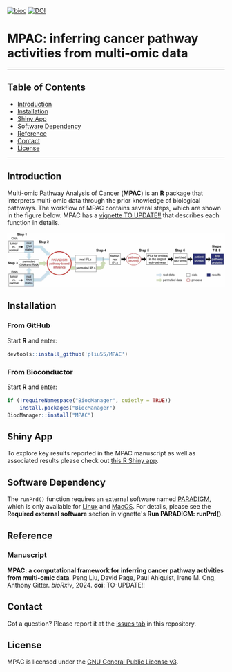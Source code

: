 [![bioc](http://www.bioconductor.org/shields/years-in-bioc/MPAC.svg)](http://bioconductor.org/packages/MPAC) [![DOI](https://zenodo.org/badge/664257440.svg)](https://zenodo.org/doi/10.5281/zenodo.10805479)

MPAC: inferring cancer pathway activities from multi-omic data
===========================================

* * *

Table of Contents
-----------------

* [Introduction](#introduction)
* [Installation](#installation)
* [Shiny App](#shinyapp)
* [Software Dependency](#softwaredependency)
* [Reference](#reference)
* [Contact](#contact)
* [License](#license)

* * *

## <a name='introduction'></a> Introduction

Multi-omic Pathway Analysis of Cancer (__MPAC__) is an __R__ package that 
interprets multi-omic data through the prior knowledge of biological pathways.
The workflow of MPAC contains several steps, which are shown in 
the figure below.  MPAC has a
[vignette TO UPDATE!!](https://bioconductor.org/packages/devel/bioc/vignettes/pram/inst/doc/pram.pdf) that describes each function in details.

<p align='center'>
    <img src="vignettes/workflow.jpg" width="800">
</p>

## <a name='installation'></a> Installation

### From GitHub

Start __R__ and enter: 

```r
devtools::install_github('pliu55/MPAC')
```

### From Bioconductor

Start __R__ and enter:

```r
if (!requireNamespace("BiocManager", quietly = TRUE))
    install.packages("BiocManager")
BiocManager::install("MPAC")
```


## <a name="shinyapp"></a> Shiny App

To explore key results reported in the MPAC manuscript as well as associated
results please check out
[this R Shiny app](https://github.com/pliu55/MPAC_Shiny).


## <a name="softwaredependency"></a> Software Dependency

The `runPrd()` function requires an external software named 
[PARADIGM](https://doi.org/10.1093/bioinformatics/btq182),
which is only available for 
[Linux](
https://github.com/sng87/paradigm-scripts/tree/master/public/exe/LINUX) and 
[MacOS](
https://github.com/sng87/paradigm-scripts/tree/master/public/exe/MACOSX).
For details, please see the __Required external software__ section in vignette's __Run PARADIGM: runPrd()__.


## <a name="reference"></a> Reference

### Manuscript

__MPAC: a computational framework for inferring cancer pathway activities from multi-omic data__. Peng Liu, David Page, Paul Ahlquist, Irene M. Ong, Anthony Gitter. _bioRxiv_, 2024. __doi__: TO-UPDATE!!

## <a name="contact"></a> Contact

Got a question? Please report it at the [issues tab](https://github.com/pliu55/MPAC/issues) in this repository.

## <a name="license"></a> License

MPAC is licensed under the [GNU General Public License v3](LICENSE.md).
